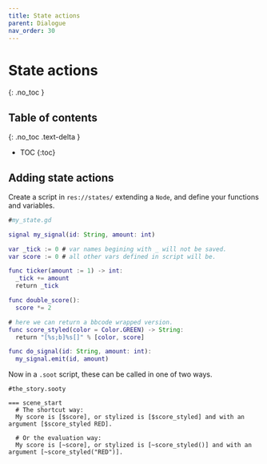 ```yaml
---
title: State actions
parent: Dialogue
nav_order: 30
---
```


# State actions
{: .no_toc }

## Table of contents
{: .no_toc .text-delta }

- TOC
   {:toc}

## Adding state actions
Create a script in `res://states/` extending a `Node`, and define your functions and variables.

```gd
#my_state.gd

signal my_signal(id: String, amount: int)

var _tick := 0 # var names begining with _ will not be saved.
var score := 0 # all other vars defined in script will be.

func ticker(amount := 1) -> int:
  _tick += amount
  return _tick

func double_score():
  score *= 2

# here we can return a bbcode wrapped version.
func score_styled(color = Color.GREEN) -> String:
  return "[%s;b]%s[]" % [color, score]

func do_signal(id: String, amount: int):
  my_signal.emit(id, amount)
```

Now in a `.soot` script, these can be called in one of two ways.

```
#the_story.sooty

=== scene_start
  # The shortcut way:
  My score is [$score], or stylized is [$score_styled] and with an argument [$score_styled RED].

  # Or the evaluation way:
  My score is [~score], or stylized is [~score_styled()] and with an argument [~score_styled("RED")].
```
